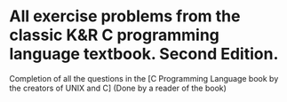 # All exercise problems from the classic K&R C programming language textbook. Second Edition.
Completion of all the questions in the [C Programming Language book by the creators of UNIX and C]
(Done by a reader of the book)
